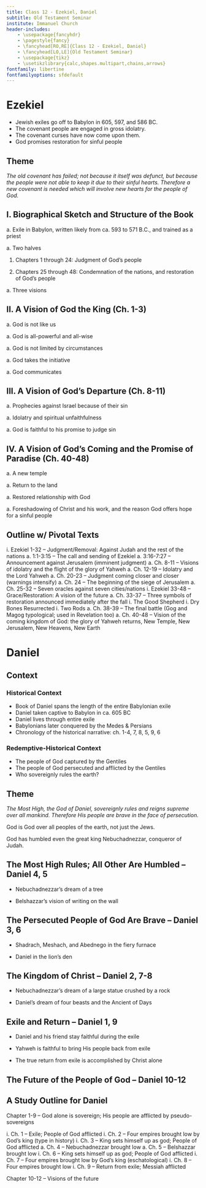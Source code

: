 ```yaml
---
title: Class 12 - Ezekiel, Daniel
subtitle: Old Testament Seminar
institute: Immanuel Church
header-includes:
    - \usepackage{fancyhdr}
    - \pagestyle{fancy}
    - \fancyhead[RO,RE]{Class 12 - Ezekiel, Daniel}
    - \fancyhead[LO,LE]{Old Testament Seminar}
    - \usepackage{tikz}
    - \usetikzlibrary{calc,shapes.multipart,chains,arrows}
fontfamily: libertine
fontfamilyoptions: sfdefault
---
```


# Ezekiel

- Jewish exiles go off to Babylon in 605, 597, and 586 BC.
- The covenant people are engaged in gross idolatry.
- The covenant curses have now come upon them.
- God promises restoration for sinful people

## Theme

_The old covenant has failed; not because it itself was defunct, but because the people were not able to keep it due to their sinful hearts.  Therefore a new covenant is needed which will involve new hearts for the people of God._

## I. Biographical Sketch and Structure of the Book

a. Exile in Babylon, written likely from ca. 593 to 571 B.C., and trained as a priest

a. Two halves

   1. Chapters 1 through 24: Judgment of God’s people

   1. Chapters 25 through 48: Condemnation of the nations, and restoration of God’s people

a. Three visions

## II. A Vision of God the King (Ch. 1-3)

a. God is not like us

a. God is all-powerful and all-wise

a. God is not limited by circumstances

a. God takes the initiative

a. God communicates

## III. A Vision of God’s Departure (Ch. 8-11)

a. Prophecies against Israel because of their sin

a. Idolatry and spiritual unfaithfulness

a. God is faithful to his promise to judge sin

## IV. A Vision of God’s Coming and the Promise of Paradise (Ch. 40-48)

a. A new temple

a. Return to the land

a. Restored relationship with God

a. Foreshadowing of Christ and his work, and the reason God offers hope for a sinful people

## Outline w/ Pivotal Texts

i. Ezekiel 1-32 – Judgment/Removal: Against Judah and the rest of the nations
   a. 1:1-3:15 – The call and sending of Ezekiel
   a. 3:16-7:27 – Announcement against Jerusalem (imminent judgment)
   a. Ch. 8-11 – Visions of idolatry and the flight of the glory of Yahweh
   a. Ch. 12-19 – Idolatry and the Lord Yahweh
   a. Ch. 20-23 – Judgment coming closer and closer (warnings intensify)
   a. Ch. 24 – The beginning of the siege of Jerusalem
   a. Ch. 25-32 – Seven oracles against seven cities/nations
i. Ezekiel 33-48 – Grace/Restoration: A vision of the future
   a. Ch. 33-37 – Three symbols of restoration announced immediately after the fall
      i. The Good Shepherd
      i. Dry Bones Resurrected
      i. Two Rods
   a. Ch. 38-39 – The final battle (Gog and Magog typological; used in Revelation too)
   a. Ch. 40-48 – Vision of the coming kingdom of God: the glory of Yahweh returns, New Temple, New Jerusalem, New Heavens, New Earth

# Daniel

## Context

### Historical Context

- Book of Daniel spans the length of the entire Babylonian exile
- Daniel taken captive to Babylon in ca. 605 BC
- Daniel lives through entire exile
- Babylonians later conquered by the Medes & Persians
- Chronology of the historical narrative: ch. 1-4, 7, 8, 5, 9, 6 

### Redemptive-Historical Context

- The people of God captured by the Gentiles
- The people of God persecuted and afflicted by the Gentiles
- Who sovereignly rules the earth?

## Theme

_The Most High, the God of Daniel, sovereignly rules and reigns supreme over all mankind. Therefore His people are brave in the face of persecution._

God is God over all peoples of the earth, not just the Jews.

God has humbled even the great king Nebuchadnezzar, conqueror of Judah.

## The Most High Rules; All Other Are Humbled – Daniel 4, 5

- Nebuchadnezzar’s dream of a tree

- Belshazzar’s vision of writing on the wall

## The Persecuted People of God Are Brave – Daniel 3, 6

- Shadrach, Meshach, and Abednego in the fiery furnace

- Daniel in the lion’s den

## The Kingdom of Christ – Daniel 2, 7-8

- Nebuchadnezzar’s dream of a large statue crushed by a rock

- Daniel’s dream of four beasts and the Ancient of Days

## Exile and Return – Daniel 1, 9

- Daniel and his friend stay faithful during the exile

- Yahweh is faithful to bring His people back from exile

- The true return from exile is accomplished by Christ alone

## The Future of the People of God – Daniel 10-12

## A Study Outline for Daniel

Chapter 1-9 – God alone is sovereign; His people are afflicted by pseudo-sovereigns

i. Ch. 1 – Exile; People of God afflicted
    i. Ch. 2 – Four empires brought low by God’s king (type in history)
        i. Ch. 3 – King sets himself up as god; People of God afflicted
           a. Ch. 4 – Nebuchadnezzar brought low
           a. Ch. 5 – Belshazzar brought low
        i. Ch. 6 – King sets himself up as god; People of God afflicted
    i. Ch. 7 – Four empires brought low by God’s king (eschatological)
    i. Ch. 8 – Four empires brought low
i. Ch. 9 – Return from exile; Messiah afflicted

Chapter 10-12 – Visions of the future